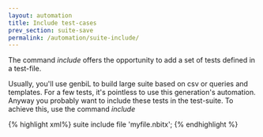 ```yaml
---
layout: automation
title: Include test-cases
prev_section: suite-save
permalink: /automation/suite-include/
---
```

The command *include* offers the opportunity to add a set of tests defined in a test-file.

Usually, you'll use genbiL to build large suite based on csv or queries and templates. For a few tests, it's pointless to use this generation's automation. Anyway you probably want to include these tests in the test-suite. To achieve this, use the command *include*

{% highlight xml%}
suite include file 'myfile.nbitx';
{% endhighlight %}

